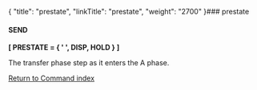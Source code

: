 {
    "title": "prestate",
    "linkTitle": "prestate",
    "weight": "2700"
}### prestate

#### SEND

****[ PRESTATE = { ' ', DISP, HOLD } ]****

The transfer phase step as it enters the A phase.

[Return to Command index](../../)
